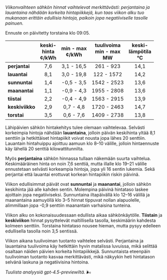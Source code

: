 *Viikonvaihteen sähkön hinnat vaihtelevat merkittävästi: perjantaina ja lauantaina nähdään korkeita hintapiikkejä, kun taas viikon alku tuo mukanaan erittäin edullisia hintoja, paikoin jopa negatiiviselle tasolle painuen.*

Ennuste on päivitetty torstaina klo 09:05.

|              | keski-<br>hinta<br>¢/kWh | min - max<br>¢/kWh | tuulivoima<br>min - max<br>MW | keski-<br>lämpötila<br>°C |
|:-------------|:----------------:|:----------------:|:-------------:|:-------------:|
| **perjantai**   |        7,6       |     3,1 - 16,5    |       261 - 923      |        14,1        |
| **lauantai**    |        8,1       |     3,0 - 19,8    |       122 - 1572     |        14,2        |
| **sunnuntai**   |        1,4       |    -0,5 - 3,5     |      1542 - 2523     |        13,6        |
| **maanantai**   |        1,1       |    -0,9 - 4,3     |      1955 - 2808     |        13,6        |
| **tiistai**     |        2,2       |    -0,4 - 4,9     |      1563 - 2915     |        13,9        |
| **keskiviikko** |        2,9       |     0,7 - 4,8     |      1720 - 2463     |        14,7        |
| **torstai**     |        3,5       |     0,6 - 7,6     |      1409 - 2738     |        13,8        |

Lähipäivien sähkön hintakehitys tulee olemaan vaihtelevaa. Selvästi korkeimpia hintoja nähdään **lauantaina**, jolloin päivän keskihinta yltää 8,1 senttiin ja hetkittäiset hintapiikit voivat nousta jopa lähes 20 senttiin. Lauantain hintahuippu ajoittuu aamuun klo 8–10 välille, jolloin hintaennuste käy lähellä 20 senttiä kilowattitunnilta.

Myös **perjantaina** sähkön hinnassa tullaan näkemään suurta vaihtelua. Keskimääräinen hinta on noin 7,6 senttiä, mutta illalle klo 19–21 välille ennustetaan selvästi korkeampia hintoja, jopa yli 16 sentin lukemia. Sekä perjantai että lauantai erottuvat korkean hintapiikin riskin päivinä.

Viikon edullisimmat päivät ovat **sunnuntai** ja **maanantai**, jolloin sähkön keskihinta jää alle kahden sentin. Molempina päivinä hintataso laskee ajoittain jopa negatiiviseksi. Sunnuntaina iltapäivällä klo 12–16 välillä ja maanantaina aamuyöllä klo 3–5 hinnat tippuvat nollan alapuolelle, alimmillaan jopa -0,9 senttiin maanantain varhaisina tunteina.

Viikon alku on kokonaisuudessaan edullista aikaa sähkönkäytölle. **Tiistain** ja **keskiviikon** hinnat pysyttelevät maltillisella tasolla, keskimäärin kahdesta kolmeen senttiin. Torstaina hintataso nousee hieman, mutta pysyy edelleen edullisella tasolla noin 3,5 sentissä.

Viikon aikana tuulivoiman tuotanto vaihtelee selvästi. Perjantaina ja lauantaina tuulivoima käy hetkittäin hyvin matalissa luvuissa, mikä selittää osaltaan näiden päivien korkeita hintapiikkejä. Sunnuntaista eteenpäin tuulivoiman tuotanto kasvaa merkittävästi, mikä näkyykin heti hintatason selvänä laskuna ja negatiivisina hintoina.

*Tuulista analyysiä gpt-4.5-previewiltä.* 🌬️
